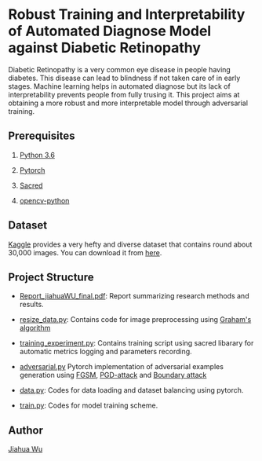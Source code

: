 # Robust Training and Interpretability of Automated Diagnose Model against Diabetic Retinopathy
Diabetic Retinopathy is a very common eye disease in people having diabetes. This disease can lead to blindness if not taken care of in early stages. Machine learning helps in automated diagnose but its lack of interpretability prevents people from fully trusing it. This project aims at obtaining a more robust and more interpretable model through adversarial training.  


## **Prerequisites**

1. [Python 3.6](https://www.python.org/downloads)

2. [Pytorch](https://pytorch.org)

3. [Sacred](https://sacred.readthedocs.io/en/stable/)

4. [opencv-python](https://pypi.org/project/opencv-python/)

## **Dataset**

[Kaggle](https://www.kaggle.com) provides a very hefty and diverse dataset that contains round about 30,000 images. You can download it from [here](https://www.kaggle.com/c/diabetic-retinopathy-detection/data).


## **Project Structure**

- [Report_jiahuaWU_final.pdf](https://github.com/JiahuaWU/fundus-imaging/blob/master/Report_jiahuaWU_final.pdf):
Report summarizing research methods and results.

- [resize_data.py](https://github.com/JiahuaWU/fundus-imaging/blob/master/fundus_experiments/data/resize_image.py): 
Contains code for image preprocessing using [Graham's algorithm](https://storage.googleapis.com/kaggle-forum-message-attachments/88655/2795/competitionreport.pdf)

- [training_experiment.py](https://github.com/JiahuaWU/fundus-imaging/blob/master/fundus_experiments/scripts/training_experiment.py): 
Contains training script using sacred libarary for automatic metrics logging and parameters recording.

- [adversarial.py](https://github.com/JiahuaWU/fundus-imaging/blob/master/zeiss_umbrella/zeiss_umbrella/fundus/adversarial.py) 
Pytorch implementation of adversarial examples generation using [FGSM](http://arxiv.org/abs/1511.04508), [PGD-attack](http://arxiv.org/abs/1706.06083) and [Boundary attack](http://arxiv.org/abs/1712.04248)

- [data.py](https://github.com/JiahuaWU/fundus-imaging/blob/master/zeiss_umbrella/zeiss_umbrella/fundus/data.py):
Codes for data loading and dataset balancing using pytorch. 

- [train.py](https://github.com/JiahuaWU/fundus-imaging/blob/master/zeiss_umbrella/zeiss_umbrella/fundus/train.py):
Codes for model training scheme.

## **Author**

[Jiahua Wu](https://www.linkedin.com/in/gauvain-wu-jiahua-吴家桦-5835b4135/)
